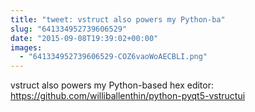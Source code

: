 ```yaml
---
title: "tweet: vstruct also powers my Python-ba"
slug: "641334952739606529"
date: "2015-09-08T19:39:02+00:00"
images:
  - "641334952739606529-COZ6vaoWoAECBLI.png"
---
```

vstruct also powers my Python-based hex editor: https://github.com/williballenthin/python-pyqt5-vstructui 